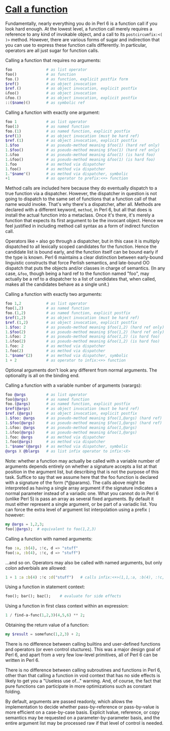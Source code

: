 [1]: https://rosettacode.org/wiki/Call_a_function

# [Call a function][1]

Fundamentally, nearly everything you do in Perl 6 is a function call if you look hard enough.
At the lowest level, a function call merely requires a reference to any
kind of invokable object, and a call to its `postcircumfix:<( )>` method.
However, there are various forms of sugar and indirection that you
can use to express these function calls differently. In particular,
operators are all just sugar for function calls.



Calling a function that requires no arguments:

```raku
foo               # as list operator
foo()             # as function
foo.()            # as function, explicit postfix form
$ref()            # as object invocation
$ref.()           # as object invocation, explicit postfix
&foo()            # as object invocation
&foo.()           # as object invocation, explicit postfix
::($name)()       # as symbolic ref
```


Calling a function with exactly one argument:

```raku
foo 1             # as list operator
foo(1)            # as named function
foo.(1)           # as named function, explicit postfix
$ref(1)           # as object invocation (must be hard ref)   
$ref.(1)          # as object invocation, explicit postfix
1.$foo            # as pseudo-method meaning $foo(1) (hard ref only)
1.$foo()          # as pseudo-method meaning $foo(1) (hard ref only)
1.&foo            # as pseudo-method meaning &foo(1) (is hard foo)
1.&foo()          # as pseudo-method meaning &foo(1) (is hard foo)
1.foo             # as method via dispatcher
1.foo()           # as method via dispatcher
1."$name"()       # as method via dispatcher, symbolic
+1                # as operator to prefix:<+> function
```


Method calls are included here because they do eventually dispatch to a true
function via a dispatcher. However, the dispatcher in question is not going
to dispatch to the same set of functions that a function call of that name
would invoke. That's why there's a dispatcher, after all. Methods are declared
with a different keyword, `method`, in Perl 6, but all that does is
install the actual function into a metaclass. Once it's there, it's merely
a function that expects its first argument to be the invocant object. Hence we
feel justified in including method call syntax as a form of indirect function call.



Operators like `+` also go through a dispatcher, but in this case it is
multiply dispatched to all lexically scoped candidates for the function. Hence
the candidate list is bound early, and the function itself can be bound early
if the type is known. Perl 6 maintains a clear distinction between early-bound
linguistic constructs that force Perlish semantics, and late-bound OO dispatch
that puts the objects and/or classes in charge of semantics. (In any case, `&foo`,
though being a hard ref to the function named "foo", may actually be a ref to
a dispatcher to a list of candidates that, when called, makes all the candidates behave as a single unit.)



Calling a function with exactly two arguments:

```raku
foo 1,2           # as list operator
foo(1,2)          # as named function
foo.(1,2)         # as named function, explicit postfix
$ref(1,2)         # as object invocation (must be hard ref)
$ref.(1,2)        # as object invocation, explicit postfix
1.$foo: 2         # as pseudo-method meaning $foo(1,2) (hard ref only)
1.$foo(2)         # as pseudo-method meaning $foo(1,2) (hard ref only)
1.&foo: 2         # as pseudo-method meaning &foo(1,2) (is hard foo)
1.&foo(2)         # as pseudo-method meaning &foo(1,2) (is hard foo)
1.foo: 2          # as method via dispatcher
1.foo(2)          # as method via dispatcher
1."$name"(2)      # as method via dispatcher, symbolic
1 + 2             # as operator to infix:<+> function
```


Optional arguments don't look any different from normal arguments.
The optionality is all on the binding end.



Calling a function with a variable number of arguments (varargs):

```raku
foo @args         # as list operator
foo(@args)        # as named function
foo.(@args)       # as named function, explicit postfix
$ref(@args)       # as object invocation (must be hard ref)
$ref.(@args)      # as object invocation, explicit postfix
1.$foo: @args     # as pseudo-method meaning $foo(1,@args) (hard ref)
1.$foo(@args)     # as pseudo-method meaning $foo(1,@args) (hard ref)
1.&foo: @args     # as pseudo-method meaning &foo(1,@args)
1.&foo(@args)     # as pseudo-method meaning &foo(1,@args)
1.foo: @args      # as method via dispatcher
1.foo(@args)      # as method via dispatcher
1."$name"(@args)  # as method via dispatcher, symbolic
@args X @blargs   # as list infix operator to infix:<X>
```


Note: whether a function may actually be called with a variable number of arguments depends entirely
on whether a signature accepts a list at that position in the argument list, but
describing that is not the purpose of this task. Suffice to say that we assume here that the
foo function is declared with a signature of the form (\*@params). The calls above might be interpreted as having a single array argument if the signature indicates a normal parameter instead of a variadic one. What you cannot do in Perl 6 (unlike Perl 5) is pass an array as several fixed arguments. By default it must either represent a single argument, or be part of a variadic list. You can force the extra level of argument list interpolation using a prefix `|` however:

```raku
my @args = 1,2,3;
foo(|@args);  # equivalent to foo(1,2,3)
```


Calling a function with named arguments:

```raku
foo :a, :b(4), :!c, d => "stuff"
foo(:a, :b(4), :!c, d => "stuff")
```


...and so on. Operators may also be called with named arguments, but only
colon adverbials are allowed:

```raku
1 + 1 :a :b(4) :!c :d("stuff")   # calls infix:<+>(1,1,:a, :b(4), :!c, d => "stuff")
```


Using a function in statement context:

```raku
foo(); bar(); baz();    # evaluate for side effects
```


Using a function in first class context within an expression:

```raku
1 / find-a-func(1,2,3)(4,5,6) ** 2;
```


Obtaining the return value of a function:

```raku
my $result = somefunc(1,2,3) + 2;
```


There is no difference between calling builtins and user-defined functions and operators (or
even control stuctures). This was a major design goal of Perl 6, and apart from a very few
low-level primitives, all of Perl 6 can be written in Perl 6.



There is no difference between calling subroutines and functions in Perl 6, other than that
calling a function in void context that has no side effects is likely to get you a "Useless use of..." warning.
And, of course, the fact that pure functions can participate in more optimizations such as constant folding.



By default, arguments are passed readonly, which allows the implementation to decide whether pass-by-reference or pass-by-value is more efficient on a case-by-case basis. Explicit lvalue, reference, or copy semantics may be requested on a parameter-by-parameter basis, and the entire argument list may be processed raw if that level of control is needed.